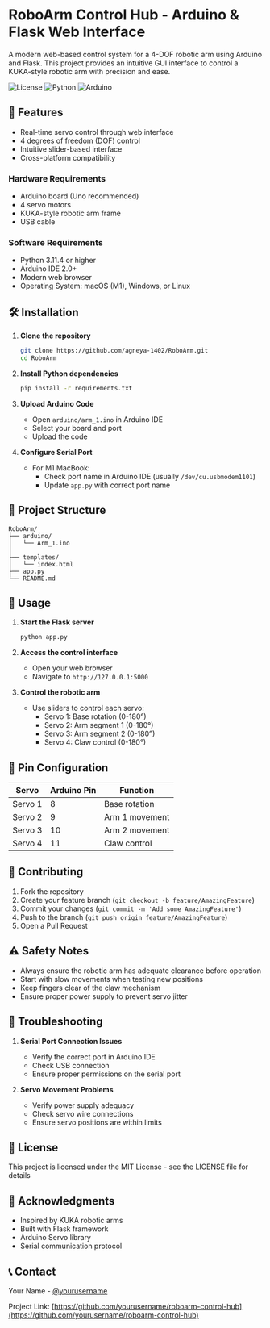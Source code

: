 # RoboArm Control Hub - Arduino & Flask Web Interface

A modern web-based control system for a 4-DOF robotic arm using Arduino and Flask. This project provides an intuitive GUI interface to control a KUKA-style robotic arm with precision and ease.

![License](https://img.shields.io/badge/license-MIT-blue.svg)
![Python](https://img.shields.io/badge/python-3.11-green.svg)
![Arduino](https://img.shields.io/badge/arduino-IDE%202.0+-red.svg)

## 🤖 Features

- Real-time servo control through web interface
- 4 degrees of freedom (DOF) control
- Intuitive slider-based interface
- Cross-platform compatibility

### Hardware Requirements
- Arduino board (Uno recommended)
- 4 servo motors
- KUKA-style robotic arm frame
- USB cable

### Software Requirements
- Python 3.11.4 or higher
- Arduino IDE 2.0+
- Modern web browser
- Operating System: macOS (M1), Windows, or Linux

## 🛠️ Installation

1. **Clone the repository**
   ```bash
   git clone https://github.com/agneya-1402/RoboArm.git
   cd RoboArm
   ```

2. **Install Python dependencies**
   ```bash
   pip install -r requirements.txt
   ```

3. **Upload Arduino Code**
   - Open `arduino/arm_1.ino` in Arduino IDE
   - Select your board and port
   - Upload the code

4. **Configure Serial Port**
   - For M1 MacBook:
     - Check port name in Arduino IDE (usually `/dev/cu.usbmodem1101`)
     - Update `app.py` with correct port name

## 📂 Project Structure
```
RoboArm/
├── arduino/
│   └── Arm_1.ino
│       
├── templates/
│   └── index.html
├── app.py
└── README.md
```

## 🚀 Usage

1. **Start the Flask server**
   ```bash
   python app.py
   ```

2. **Access the control interface**
   - Open your web browser
   - Navigate to `http://127.0.0.1:5000`

3. **Control the robotic arm**
   - Use sliders to control each servo:
     - Servo 1: Base rotation (0-180°)
     - Servo 2: Arm segment 1 (0-180°)
     - Servo 3: Arm segment 2 (0-180°)
     - Servo 4: Claw control (0-180°)

## 🔌 Pin Configuration

| Servo     | Arduino Pin | Function        |
|-----------|-------------|-----------------|
| Servo 1   | 8           | Base rotation   |
| Servo 2   | 9           | Arm 1 movement  |
| Servo 3   | 10          | Arm 2 movement  |
| Servo 4   | 11          | Claw control    |

## 🤝 Contributing

1. Fork the repository
2. Create your feature branch (`git checkout -b feature/AmazingFeature`)
3. Commit your changes (`git commit -m 'Add some AmazingFeature'`)
4. Push to the branch (`git push origin feature/AmazingFeature`)
5. Open a Pull Request

## ⚠️ Safety Notes

- Always ensure the robotic arm has adequate clearance before operation
- Start with slow movements when testing new positions
- Keep fingers clear of the claw mechanism
- Ensure proper power supply to prevent servo jitter

## 🐛 Troubleshooting

1. **Serial Port Connection Issues**
   - Verify the correct port in Arduino IDE
   - Check USB connection
   - Ensure proper permissions on the serial port

2. **Servo Movement Problems**
   - Verify power supply adequacy
   - Check servo wire connections
   - Ensure servo positions are within limits

## 📄 License

This project is licensed under the MIT License - see the LICENSE file for details

## 🙏 Acknowledgments

- Inspired by KUKA robotic arms
- Built with Flask framework
- Arduino Servo library
- Serial communication protocol

## 📞 Contact

Your Name - [@yourusername](https://twitter.com/yourusername)

Project Link: [https://github.com/yourusername/roboarm-control-hub](https://github.com/yourusername/roboarm-control-hub)
